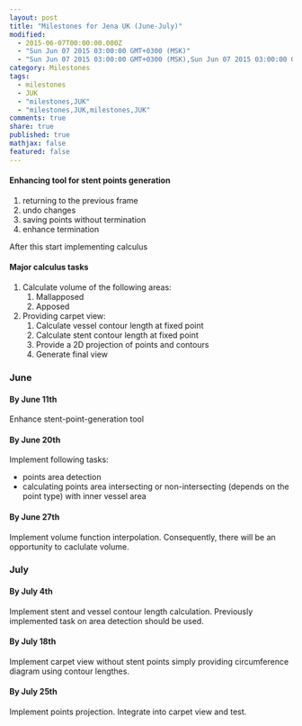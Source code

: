 ```yaml
---
layout: post
title: "Milestones for Jena UK (June-July)"
modified: 
  - 2015-06-07T00:00:00.000Z
  - "Sun Jun 07 2015 03:00:00 GMT+0300 (MSK)"
  - "Sun Jun 07 2015 03:00:00 GMT+0300 (MSK),Sun Jun 07 2015 03:00:00 GMT+0300 (MSK)"
category: Milestones
tags: 
  - milestones
  - JUK
  - "milestones,JUK"
  - "milestones,JUK,milestones,JUK"
comments: true
share: true
published: true
mathjax: false
featured: false
---
```



#### Enhancing tool for stent points generation
1. returning to the previous frame
2. undo changes
3. saving points without termination
4. enhance termination

After this start implementing calculus

#### Major calculus tasks
1. Calculate volume of the following areas:
	1. Mallapposed
	2. Apposed
2. Providing carpet view:
	1. Calculate vessel contour length at fixed point
	2. Calculate stent contour length at fixed point
	3. Provide a 2D projection of points and contours
	4. Generate final view

### June

#### By June 11th
Enhance stent-point-generation tool

#### By June 20th
Implement following tasks:
- points area detection
- calculating points area intersecting or non-intersecting (depends on the point type) with inner vessel area

#### By June 27th
Implement volume function interpolation. Consequently, there will be an opportunity to caclulate volume.

### July

#### By July 4th
Implement stent and vessel contour length calculation. Previously implemented task on area detection should be used.

#### By July 18th
Implement carpet view without stent points simply providing circumference diagram using contour lengthes.

#### By July 25th
Implement points projection. Integrate into carpet view and test.
